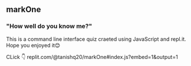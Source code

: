 ## markOne
### "How well do you know me?"

This is a command line interface quiz craeted using JavaScript and repl.it. Hope you enjoyed it😊

CLick 👇
replit.com/@tanishq20/markOne#index.js?embed=1&output=1
